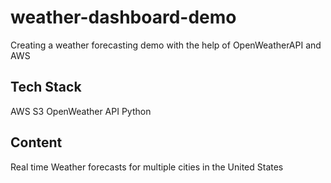 # weather-dashboard-demo
Creating a weather forecasting demo with the help of OpenWeatherAPI and AWS

## Tech Stack
AWS S3
OpenWeather API
Python

## Content
Real time Weather forecasts for multiple cities in the United States